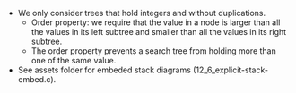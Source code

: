 - We only consider trees that hold integers and without duplications.
  - Order property: we require that the value in a node is larger than all the values in its left subtree and smaller than all the values in its right subtree.
  - The order property prevents a search tree from holding more than one of the same value.
- See assets folder for embeded stack diagrams (12_6_explicit-stack-embed.c).
